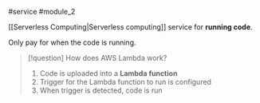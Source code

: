 #service #module_2

[[Serverless Computing|Serverless computing]] service for **running code**.

Only pay for when the code is running.

> [!question] How does AWS Lambda work?
> 1. Code is uploaded into a **Lambda function**
> 2. Trigger for the Lambda function to run is configured
> 3. When trigger is detected, code is run
